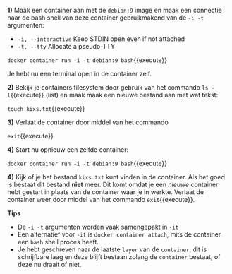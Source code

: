 **1)** Maak een container aan met de `debian:9` image en maak een connectie naar de bash shell van deze container gebruikmakend van de `-i -t` argumenten:

* `-i, --interactive` Keep STDIN open even if not attached
* `-t, --tty` Allocate a pseudo-TTY

`docker container run -i -t debian:9 bash`{{execute}}

Je hebt nu een terminal open in de container zelf.

**2)** Bekijk je containers filesystem door gebruik van het commando `ls -l`{{execute}} (list) en maak maak een nieuwe bestand aan met wat tekst:

`touch kixs.txt`{{execute}}

**3)** Verlaat de container door middel van het commando 

`exit`{{execute}}

**4)** Start nu opnieuw een zelfde container:

`docker container run -i -t debian:9 bash`{{execute}}

**4)** Kijk of je het bestand `kixs.txt` kunt vinden in de container. Als het goed is bestaat dit bestand **niet** meer. Dit komt omdat je een *nieuwe* container hebt gestart in plaats van de container waar je in werkte. Verlaat de container weer door middel van het commando `exit`{{execute}}.

**Tips**

* De `-i -t` argumenten worden vaak samengepakt in `-it`
* Een alternatief voor `-it` is `docker container attach`, mits de container een `bash` shell proces heeft.
* Je hebt geschreven naar de laatste `layer` van de `container`, dit is schrijfbare laag en deze blijft bestaan zolang de `container` bestaat, of deze nu draait of niet.
